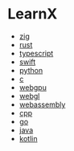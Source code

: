 # LearnX

<!-- TOPICS START -->

- [zig](./topics/zig.md)
- [rust](./topics/rust.md)
- [typescript](./topics/typescript.md)
- [swift](./topics/swift.md)
- [python](./topics/python.md)
- [c](./topics/c.md)
- [webgpu](./topics/webgpu.md)
- [webgl](./topics/webgl.md)
- [webassembly](./topics/webassembly.md)
- [cpp](./topics/cpp.md)
- [go](./topics/go.md)
- [java](./topics/java.md)
- [kotlin](./topics/kotlin.md)

<!-- TOPICS END -->


